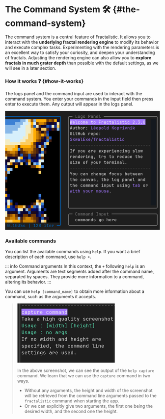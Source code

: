 # The Command System 🛠️ {#the-command-system}

The command system is a central feature of Fractalistic.
It allows you to interact with the **underlying fractal rendering engine** to modify its behavior and execute complex tasks.
Experimenting with the rendering parameters is an excellent way to satisfy your curiosity, and deepen your understanding of fractals.
Adjusting the rendering engine can also allow you to **explore fractals in much grater depth** than possible with the default settings, as we will see in a later section. 

### How it works ❓ {#how-it-works}

The logs panel and the command input are used to interact with the command system. You enter your commands in the input field then press enter to execute them. Any output will appear in the logs panel.

![Logs panel and command input](./assets/command-system.png)

### Available commands

You can list the available commands using `help`. If you want a brief description of each command, use `help +`.

::: info Command arguments
In this context, the `+` following `help` is an argument. Arguments are text segments added after the command name, separated by spaces.
They provide more information to a command, altering its behavior.
:::

You can use `help [command_name]` to obtain more information about a command, such as the arguments it accepts.

> ![Preview of help capture](./assets/help-capture.png)
>
> In the above screenshot, we can see the output of the `help capture` command.
> We learn that we can use the `capture` command in two ways. 
> - Without any arguments, the height and width of the screenshot will be retrieved from the command line arguments passed to the `fractalistic` command when starting the app.
> - Or we can explicitly give two arguments, the first one being the desired width, and the second one the height.
